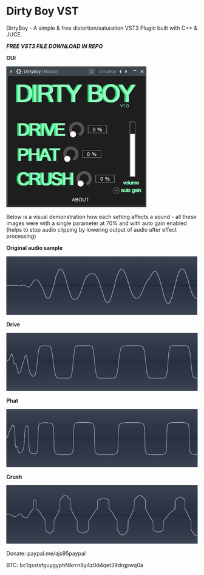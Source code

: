 # Dirty Boy VST
DirtyBoy -  A simple & free distortion/saturation VST3 Plugin built with C++ & JUCE.

***FREE VST3 FILE DOWNLOAD IN REPO***

**GUI**

![Alt text](Screenshots/GUI.png?raw=true "GUI")

Below is a visual demonstration how each setting affects a sound - all these images were with a single parameter at 70% and with auto gain enabled (helps to stop audio clipping by lowering output of audio after effect processing)

**Original audio sample**

![Alt text](Screenshots/original.png?raw=true "ORIGINAL")

**Drive**

![Alt text](Screenshots/drive.png?raw=true "DRIVE")

**Phat**

![Alt text](Screenshots/phat.png?raw=true "PHAT")

**Crush**

![Alt text](Screenshots/crush.png?raw=true "CRUSH")

Donate: paypal.me/ajs95paypal

BTC: bc1qsstsfguygyphf4krrn8y4z0d4qet39drgpwq0a   